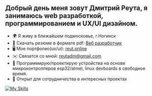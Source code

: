  
## Добрый день меня зовут Дмитрий Реута, я занимаюсь web разработкой, программированием и UX/UI дизайном.

* 🌍  Я живу в ближайшем подмосковье, г.Ногинск
* 📃  Скачать резюме в формате pdf: [Веб разработчик](https://hh.ru/resume_converter/%D0%A0%D0%B5%D1%83%D1%82%D0%B0%20%D0%94%D0%BC%D0%B8%D1%82%D1%80%D0%B8%D0%B9%20%D0%A1%D0%B5%D1%80%D0%B3%D0%B5%D0%B5%D0%B2%D0%B8%D1%87.pdf?hash=b8b8fab8ff0c5d000f0039ed1f63546e543070&type=pdf&hhtmSource=resume&hhtmFrom=resume_list)
* 🖥️  Мое портфолио(ux/ui): [reut.online](http://reut.online)
* ✉️  Связатся со мной: [reutadm@gmail.com](mailto:reutadm@gmail.com)
* 🧠  Программирую/проектирую устройства на основе микроконтроллеров esp32/atmel, linux devboards в свободное время. 
* 🤝  Открыт для сотрудничества в интересных проектах 

[![My Skills](https://skillicons.dev/icons?i=js,html,css,sass,nodejs,npm,webpack,yarn,tailwind,vue,astro,bootstrap,python,flask,docker,webflow,ps,figma,vscode,linux,debian,cpp,arduino,raspberry)](https://skillicons.dev)
